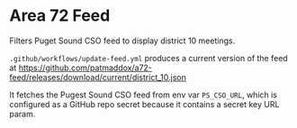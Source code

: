 # Area 72 Feed

Filters Puget Sound CSO feed to display district 10 meetings.

`.github/workflows/update-feed.yml` produces a current version of the feed at https://github.com/patmaddox/a72-feed/releases/download/current/district_10.json

It fetches the Pugest Sound CSO feed from env var `PS_CSO_URL`, which is configured as a GitHub repo secret because it contains a secret key URL param.
